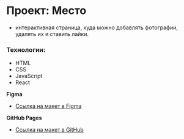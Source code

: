 # Проект: Место
  - интерактивная страница, куда можно добавлять фотографии, удалять их и ставить лайки.

### Технологии:

* HTML
* CSS
* JavaScript
* React

**Figma**

* [Ссылка на макет в Figma](https://www.figma.com/file/2cn9N9jSkmxD84oJik7xL7/JavaScript.-Sprint-4?node-id=0%3A1)

**GitHub Pages**

* [Ссылка на макет в GitHub]()
